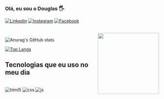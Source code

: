 ### Olá, eu sou o Douglas 🖐️

[![Linkedin](https://img.shields.io/badge/LinkedIn-0077B5?style=for-the-badge&logo=linkedin&logoColor=white)](https://https://www.linkedin.com/in/douglas-fernandes-santianni-a0426a161/) [![Instagram](https://img.shields.io/badge/Instagram-E4405F?style=for-the-badge&logo=instagram&logoColor=white)](https://https://www.instagram.com/douglas.santianni/?hl=pt-br) [![Facebook](https://img.shields.io/badge/Facebook-1877F2?style=for-the-badge&logo=facebook&logoColor=white)](https://https://www.facebook.com/dougfsanti/)

<div style="display: inline_block"><br/>
<div style="display: inline_block">
  <img align="right" src="https://user-images.githubusercontent.com/114515298/193420624-577e9861-88ec-46fe-b1aa-fdbf771c3767.png" width="200px" />
</div>

![Anurag's GitHub stats](https://github-readme-stats.vercel.app/api?username=dougfsanti&show_icons=true&theme=dark)

[![Top Langs](https://github-readme-stats.vercel.app/api/top-langs/?username=dougfsanti)](https://github.com/dougfsanti/github-readme-stats)


## Tecnologias que eu uso no meu dia
<div style="display: inline_block"><br/>
<div style="display: inline_block">
  <img align="center" alt="html5" src="https://img.shields.io/badge/HTML5-E34F26?style=for-the-badge&logo=html5&logoColor=white" />
  <img align="center" alt="css" src="https://img.shields.io/badge/CSS3-1572B6?style=for-the-badge&logo=css3&logoColor=white" />
  <img align="center" alt="js" src="https://img.shields.io/badge/JavaScript-F7DF1E?style=for-the-badge&logo=javascript&logoColor=black" />
  </div>
  
  ##
